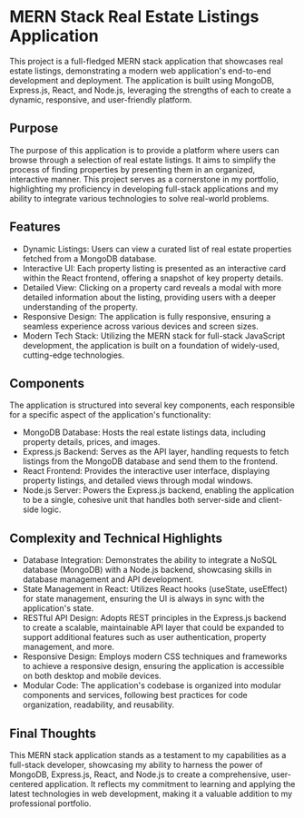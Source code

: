 # MERN Stack Real Estate Listings Application
This project is a full-fledged MERN stack application that showcases real estate listings, demonstrating a modern web application's end-to-end development and deployment. The application is built using MongoDB, Express.js, React, and Node.js, leveraging the strengths of each to create a dynamic, responsive, and user-friendly platform.

## Purpose
The purpose of this application is to provide a platform where users can browse through a selection of real estate listings. It aims to simplify the process of finding properties by presenting them in an organized, interactive manner. This project serves as a cornerstone in my portfolio, highlighting my proficiency in developing full-stack applications and my ability to integrate various technologies to solve real-world problems.

## Features
- Dynamic Listings: Users can view a curated list of real estate properties fetched from a MongoDB database.
- Interactive UI: Each property listing is presented as an interactive card within the React frontend, offering a snapshot of key property details.
- Detailed View: Clicking on a property card reveals a modal with more detailed information about the listing, providing users with a deeper understanding of the property.
- Responsive Design: The application is fully responsive, ensuring a seamless experience across various devices and screen sizes.
- Modern Tech Stack: Utilizing the MERN stack for full-stack JavaScript development, the application is built on a foundation of widely-used, cutting-edge technologies.

## Components
The application is structured into several key components, each responsible for a specific aspect of the application's functionality:
- MongoDB Database: Hosts the real estate listings data, including property details, prices, and images.
- Express.js Backend: Serves as the API layer, handling requests to fetch listings from the MongoDB database and send them to the frontend.
- React Frontend: Provides the interactive user interface, displaying property listings, and detailed views through modal windows.
- Node.js Server: Powers the Express.js backend, enabling the application to be a single, cohesive unit that handles both server-side and client-side logic.

## Complexity and Technical Highlights
- Database Integration: Demonstrates the ability to integrate a NoSQL database (MongoDB) with a Node.js backend, showcasing skills in database management and API development.
- State Management in React: Utilizes React hooks (useState, useEffect) for state management, ensuring the UI is always in sync with the application's state.
- RESTful API Design: Adopts REST principles in the Express.js backend to create a scalable, maintainable API layer that could be expanded to support additional features such as user authentication, property management, and more.
- Responsive Design: Employs modern CSS techniques and frameworks to achieve a responsive design, ensuring the application is accessible on both desktop and mobile devices.
- Modular Code: The application's codebase is organized into modular components and services, following best practices for code organization, readability, and reusability.

## Final Thoughts
This MERN stack application stands as a testament to my capabilities as a full-stack developer, showcasing my ability to harness the power of MongoDB, Express.js, React, and Node.js to create a comprehensive, user-centered application. It reflects my commitment to learning and applying the latest technologies in web development, making it a valuable addition to my professional portfolio.